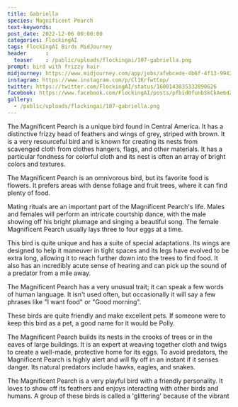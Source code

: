 ```yaml
---
title: Gabriella
species: Magnificent Pearch
text-keywords: 
post_date: 2022-12-06 00:00:00
categories: FlockingAI
tags: FlockingAI Birds MidJourney 
header      :
  teaser    : /public/uploads/flockingai/107-gabriella.png
prompt: bird with frizzy hair
midjourney: https://www.midjourney.com/app/jobs/afebcede-4b6f-4f13-9942-32dedfb55e5c
instagram: https://www.instagram.com/p/Cl1KrfwtCop/
twitter: https://twitter.com/FlockingAI/status/1600143035332890626
facebook: https://www.facebook.com/FlockingAI/posts/pfbid0funbSkCkAe6dZEfAD3HyqDXy8NfH1atWVQZVwy5CyVYT6B2eGqAwpyFHHmHmNTsVl
gallery: 
  - /public/uploads/flockingai/107-gabriella.png
---
```



The Magnificent Pearch is a unique bird found in Central America. It has a distinctive frizzy head of feathers and wings of grey, striped with brown. It is a very resourceful bird and is known for creating its nests from scavenged cloth from clothes hangers, flags, and other materials. It has a particular fondness for colorful cloth and its nest is often an array of bright colors and textures.

The Magnificent Pearch is an omnivorous bird, but its favorite food is flowers. It prefers areas with dense foliage and fruit trees, where it can find plenty of food.

Mating rituals are an important part of the Magnificent Pearch's life. Males and females will perform an intricate courtship dance, with the male showing off his bright plumage and singing a beautiful song. The female Magnificent Pearch usually lays three to four eggs at a time.

This bird is quite unique and has a suite of special adaptations. Its wings are designed to help it maneuver in tight spaces and its legs have evolved to be extra long, allowing it to reach further down into the trees to find food. It also has an incredibly acute sense of hearing and can pick up the sound of a predator from a mile away.

The Magnificent Pearch has a very unusual trait; it can speak a few words of human language. It isn't used often, but occasionally it will say a few phrases like "I want food" or "Good morning".

These birds are quite friendly and make excellent pets. If someone were to keep this bird as a pet, a good name for it would be Polly.

The Magnificent Pearch builds its nests in the crooks of trees or in the eaves of large buildings. It is an expert at weaving together cloth and twigs to create a well-made, protective home for its eggs. To avoid predators, the Magnificent Pearch is highly alert and will fly off in an instant if it senses danger. Its natural predators include hawks, eagles, and snakes.

The Magnificent Pearch is a very playful bird with a friendly personality. It loves to show off its feathers and enjoys interacting with other birds and humans. A group of these birds is called a 'glittering' because of the vibrant
